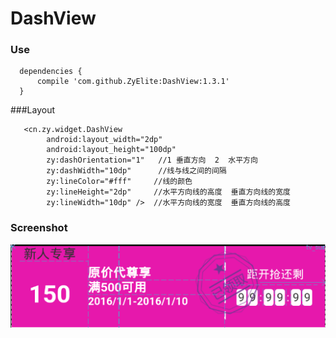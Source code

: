 # DashView

### Use
```
  dependencies {
      compile 'com.github.ZyElite:DashView:1.3.1'
  }
```
###Layout
```
   <cn.zy.widget.DashView
        android:layout_width="2dp"
        android:layout_height="100dp"
        zy:dashOrientation="1"   //1 垂直方向  2  水平方向
        zy:dashWidth="10dp"      //线与线之间的间隔
        zy:lineColor="#fff"     //线的颜色
        zy:lineHeight="2dp"     //水平方向线的高度  垂直方向线的宽度
        zy:lineWidth="10dp" />  //水平方向线的宽度  垂直方向线的高度
```

### Screenshot

![Alt text](https://github.com/ZyElite/DashView/blob/master/Screenshot/s1.png)
